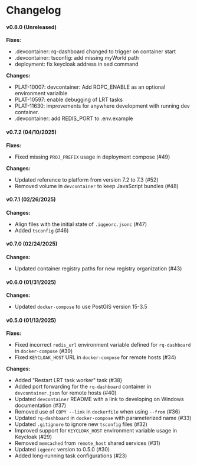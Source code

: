 # Changelog

#### v0.8.0 (Unreleased)

**Fixes:**

-   .devcontainer: rq-dashboard changed to trigger on container start
-   .devcontainer: tsconfig: add missing myWorld path
-   deployment: fix keycloak address in sed command

**Changes:**

-   PLAT-10007: devcontainer: Add ROPC_ENABLE as an optional environment varialble
-   PLAT-10597: enable debugging of LRT tasks
-   PLAT-11630: improvements for anywhere development with running dev container.
-   .devcontainer: add REDIS_PORT to .env.example

#### v0.7.2 (04/10/2025)

**Fixes:**

-   Fixed missing `PROJ_PREFIX` usage in deployment compose (#49)

**Changes:**

-   Updated reference to platform from version 7.2 to 7.3 (#52)
-   Removed volume in `devcontainer` to keep JavaScript bundles (#48)

#### v0.7.1 (02/26/2025)

**Changes:**

-   Align files with the initial state of `.iqgeorc.jsonc` (#47)
-   Added `tsconfig` (#46)

#### v0.7.0 (02/24/2025)

**Changes:**

-   Updated container registry paths for new registry organization (#43)

#### v0.6.0 (01/31/2025)

**Changes:**

-   Updated `docker-compose` to use PostGIS version 15-3.5

#### v0.5.0 (01/13/2025)

**Fixes:**

-   Fixed incorrect `redis_url` environment variable defined for `rq-dashboard` in `docker-compose` (#39)
-   Fixed `KEYCLOAK_HOST` URL in `docker-compose` for remote hosts (#34)

**Changes:**

-   Added "Restart LRT task worker" task (#38)
-   Added port forwarding for the `rq-dashboard` container in `devcontainer.json` for remote hosts (#40)
-   Updated `devcontainer` README with a link to developing on Windows documentation (#37)
-   Removed use of `COPY --link` in `dockerfile` when using `--from` (#36)
-   Updated `rq-dashboard` in `docker-compose` with parameterized name (#33)
-   Updated `.gitignore` to ignore new `tsconfig` files (#32)
-   Improved support for `KEYCLOAK_HOST` environment variable usage in Keycloak (#29)
-   Removed `memcached` from `remote_host` shared services (#31)
-   Updated `iqgeorc` version to 0.5.0 (#30)
-   Added long-running task configurations (#23)

